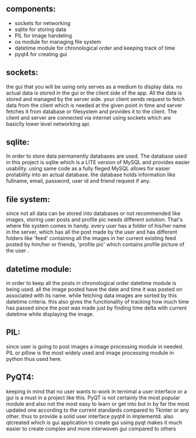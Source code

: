 components:
-
  - sockets for networking
  - sqlite for storing data
  - PIL for image handeling
  - os module for managing file system
  - datetime module for chronological order and keeping track of time
  - pyqt4 for creating gui

sockets:
-
  the gui that you will be using only serves as a medium to display data. no actual data is stored in the gui or the
  client side of the app. All the data is stored and managed by the server side. your client sends request to fetch data
  from the client which is needed at the given point in time and server fetches it from database or filesystem and provides
  it to the client. The client and server are connected via internet using sockets which are basiclly lower level networking     api.
  
sqlite:
-
  In order to store data permanently databases are used. The database used in this project is sqlite which is a LITE version of
  MySQL and provides easier usability. using same code as a fully fleged MySQL allows for easier protability into an actual       database. the database holds information like fullname, email, password, user id and friend request if any.
  
file system:
-
  since not all data can be stored into databases or not recommended like images, storing user posts and profile pic needs different solution. That's where file system comes in handy. every user has a folder of his/her name in the server, which has all the post made by the user and has different folders like 'feed' containing all the images in her current existing feed posted by him/her or friends, 'profile pic' which contains profile picture of the user .
  
datetime module:
-
in order to keep all the posts in chronological order datetime module is being used. all the image posted have the date and time it was posted on associated with its name. while fetching data images are sorted by this datetime criteria. this also gives the functionality of tracking how much time has passed since the post was made just by finding time delta with current datetime while displaying the image.

PIL:
-
since user is going to post images a image processing module in needed. PIL or pillow is the most widely used and image processing module in python thus used here.

PyQT4:
-
keeping in mind that no user wants to work in ternimal a user interface or a gui is a must in a project like this. PyQT is not certainly the most popular module and also not the most easy to learn or get into but in by far the most updated one according to the current standards compared to Tkinter or any other. thus to provide a solid user interface pyqt4 in implementd. also qtcreated which is gui application to create gui using pyqt makes it much easier to create complex and more interwoven gui compared to others
